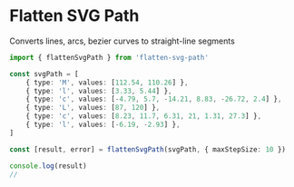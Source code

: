 # Flatten SVG Path
Converts lines, arcs, bezier curves to straight-line segments

```ts
import { flattenSvgPath } from 'flatten-svg-path'

const svgPath = [
    { type: 'M', values: [112.54, 110.26] },
    { type: 'l', values: [3.33, 5.44] },
    { type: 'c', values: [-4.79, 5.7, -14.21, 8.83, -26.72, 2.4] },
    { type: 'L', values: [87, 120] },
    { type: 'c', values: [8.23, 11.7, 6.31, 21, 1.31, 27.3] },
    { type: 'l', values: [-6.19, -2.93] },
]

const [result, error] = flattenSvgPath(svgPath, { maxStepSize: 10 })

console.log(result)
// 
```
